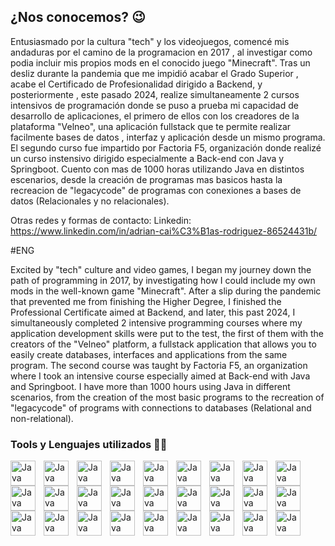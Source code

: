 ## ¿Nos conocemos? 😉

Entusiasmado por la cultura "tech" y los videojuegos, comencé mis andaduras por el camino de la programacion en 2017 , al investigar como podia incluir mis propios mods en el conocido juego "Minecraft". Tras un desliz durante la pandemia que me impidió acabar el Grado Superior , acabe el Certificado de Profesionalidad dirigido a Backend, y posteriormente , este pasado 2024, realize simultaneamente 2 cursos intensivos de programación donde se puso a prueba mi capacidad de desarrollo de aplicaciones, el primero de ellos con los creadores de la plataforma "Velneo", una aplicación fullstack que te permite realizar facilmente bases de datos , interfaz y aplicación desde un mismo programa. El segundo curso fue impartido por Factoria F5, organización donde realizé un curso instensivo dirigido especialmente a Back-end con Java y Springboot. Cuento con mas de 1000 horas utilizando Java en distintos escenarios, desde la creación de programas mas basicos hasta la recreacion de "legacycode" de programas con conexiones a bases de datos (Relacionales y no relacionales).

  Otras redes y formas de contacto:
  Linkedin: https://www.linkedin.com/in/adrian-cai%C3%B1as-rodriguez-86524431b/

#ENG

Excited by "tech" culture and video games, I began my journey down the path of programming in 2017, by investigating how I could include my own mods in the well-known game "Minecraft". After a slip during the pandemic that prevented me from finishing the Higher Degree, I finished the Professional Certificate aimed at Backend, and later, this past 2024, I simultaneously completed 2 intensive programming courses where my application development skills were put to the test, the first of them with the creators of the "Velneo" platform, a fullstack application that allows you to easily create databases, interfaces and applications from the same program. The second course was taught by Factoria F5, an organization where I took an intensive course especially aimed at Back-end with Java and Springboot. I have more than 1000 hours using Java in different scenarios, from the creation of the most basic programs to the recreation of "legacycode" of programs with connections to databases (Relational and non-relational).

### Tools y Lenguajes utilizados 👨‍💻

<img align="left" alt="Java" width="40px" style="padding-right:10px" src="https://cdn.jsdelivr.net/gh/devicons/devicon@latest/icons/visualstudio/visualstudio-original.svg" />

<img align="left" alt="Java" width="40px" style="padding-right:10px" src="https://cdn.jsdelivr.net/gh/devicons/devicon@latest/icons/java/java-original-wordmark.svg" />

<img align="left" alt="Java" width="40px" style="padding-right:10px" src="https://cdn.jsdelivr.net/gh/devicons/devicon@latest/icons/spring/spring-original-wordmark.svg" />

<img align="left" alt="Java" width="40px" style="padding-right:10px" src="https://cdn.jsdelivr.net/gh/devicons/devicon@latest/icons/html5/html5-original-wordmark.svg" />         

<img align="left" alt="Java" width="40px" style="padding-right:10px" src="https://cdn.jsdelivr.net/gh/devicons/devicon@latest/icons/git/git-original-wordmark.svg" />

<img align="left" alt="Java" width="40px" style="padding-right:10px" src="https://cdn.jsdelivr.net/gh/devicons/devicon@latest/icons/javascript/javascript-original.svg" />  

<img align="left" alt="Java" width="40px" style="padding-right:10px" src="https://cdn.jsdelivr.net/gh/devicons/devicon@latest/icons/css3/css3-original-wordmark.svg" />

<img align="left" alt="Java" width="40px" style="padding-right:10px" src="https://cdn.jsdelivr.net/gh/devicons/devicon@latest/icons/junit/junit-original-wordmark.svg" />

<img align="left" alt="Java" width="40px" style="padding-right:10px" src="https://cdn.jsdelivr.net/gh/devicons/devicon@latest/icons/maven/maven-original-wordmark.svg" />

<img align="left" alt="Java" width="40px" style="padding-right:10px" src="https://cdn.jsdelivr.net/gh/devicons/devicon@latest/icons/mongodb/mongodb-plain-wordmark.svg" />

<img align="left" alt="Java" width="40px" style="padding-right:10px" src="https://cdn.jsdelivr.net/gh/devicons/devicon@latest/icons/mysql/mysql-original-wordmark.svg" />

<img align="left" alt="Java" width="40px" style="padding-right:10px" src="https://cdn.jsdelivr.net/gh/devicons/devicon@latest/icons/notion/notion-plain.svg" />  
                 
<img align="left" alt="Java" width="40px" style="padding-right:10px" src="https://cdn.jsdelivr.net/gh/devicons/devicon@latest/icons/lua/lua-plain.svg" />

<img align="left" alt="Java" width="40px" style="padding-right:10px" src="https://cdn.jsdelivr.net/gh/devicons/devicon@latest/icons/postman/postman-original-wordmark.svg" />

<img align="left" alt="Java" width="40px" style="padding-right:10px" src="https://cdn.jsdelivr.net/gh/devicons/devicon@latest/icons/oracle/oracle-original.svg" />

<img align="left" alt="Java" width="40px" style="padding-right:10px" src="https://cdn.jsdelivr.net/gh/devicons/devicon@latest/icons/photoshop/photoshop-plain.svg" />
                       
<img align="left" alt="Java" width="40px" style="padding-right:10px" src="https://cdn.jsdelivr.net/gh/devicons/devicon@latest/icons/canva/canva-original.svg" />

<img align="left" alt="Java" width="40px" style="padding-right:10px" src="https://cdn.jsdelivr.net/gh/devicons/devicon@latest/icons/powershell/powershell-original.svg" />

<img align="left" alt="Java" width="40px" style="padding-right:10px" src="https://cdn.jsdelivr.net/gh/devicons/devicon@latest/icons/postgresql/postgresql-original-wordmark.svg" />

<img align="left" alt="Java" width="40px" style="padding-right:10px" src="https://cdn.jsdelivr.net/gh/devicons/devicon@latest/icons/jira/jira-original-wordmark.svg" />   
          
<img align="left" alt="Java" width="40px" style="padding-right:10px" src="https://cdn.jsdelivr.net/gh/devicons/devicon@latest/icons/bash/bash-original.svg" />
          
<img align="left" alt="Java" width="40px" style="padding-right:10px" src="https://cdn.jsdelivr.net/gh/devicons/devicon@latest/icons/atom/atom-original.svg" />
          
<img align="left" alt="Java" width="40px" style="padding-right:10px" src="https://cdn.jsdelivr.net/gh/devicons/devicon@latest/icons/amazonwebservices/amazonwebservices-original-wordmark.svg" />

<img align="left" alt="Java" width="40px" style="padding-right:10px" src="https://cdn.jsdelivr.net/gh/devicons/devicon@latest/icons/blender/blender-original.svg" />

<img align="left" alt="Java" width="40px" style="padding-right:10px" src="https://cdn.jsdelivr.net/gh/devicons/devicon@latest/icons/slack/slack-original-wordmark.svg" />

<img align="left" alt="Java" width="40px" style="padding-right:10px" src="https://cdn.jsdelivr.net/gh/devicons/devicon@latest/icons/trello/trello-original-wordmark.svg" />

<img align="left" alt="Java" width="40px" style="padding-right:10px" src="https://cdn.jsdelivr.net/gh/devicons/devicon@latest/icons/wordpress/wordpress-original.svg" />
